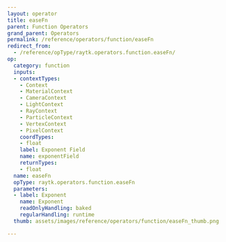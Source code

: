 ```yaml
---
layout: operator
title: easeFn
parent: Function Operators
grand_parent: Operators
permalink: /reference/operators/function/easeFn
redirect_from:
  - /reference/opType/raytk.operators.function.easeFn/
op:
  category: function
  inputs:
  - contextTypes:
    - Context
    - MaterialContext
    - CameraContext
    - LightContext
    - RayContext
    - ParticleContext
    - VertexContext
    - PixelContext
    coordTypes:
    - float
    label: Exponent Field
    name: exponentField
    returnTypes:
    - float
  name: easeFn
  opType: raytk.operators.function.easeFn
  parameters:
  - label: Exponent
    name: Exponent
    readOnlyHandling: baked
    regularHandling: runtime
  thumb: assets/images/reference/operators/function/easeFn_thumb.png

---
```

